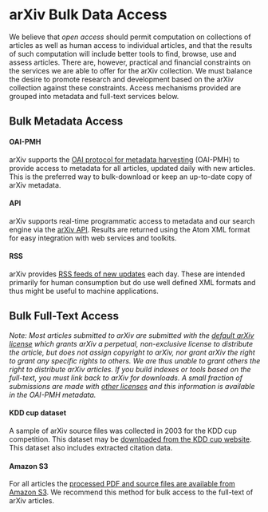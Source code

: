 arXiv Bulk Data Access
======================

We believe that *open access* should permit computation on collections
of articles as well as human access to individual articles, and that the
results of such computation will include better tools to find, browse,
use and assess articles. There are, however, practical and financial
constraints on the services we are able to offer for the arXiv
collection. We must balance the desire to promote research and
development based on the arXiv collection against these constraints.
Access mechanisms provided are grouped into metadata and full-text
services below.

Bulk Metadata Access
--------------------

#### OAI-PMH

arXiv supports the [OAI protocol for metadata harvesting](/help/oa)
(OAI-PMH) to provide access to metadata for all articles, updated daily
with new articles. This is the preferred way to bulk-download or keep an
up-to-date copy of arXiv metadata.

#### API

arXiv supports real-time programmatic access to metadata and our search
engine via the [arXiv API](/help/api/index). Results are returned using
the Atom XML format for easy integration with web services and toolkits.

#### RSS

arXiv provides [RSS feeds of new updates](rss) each day. These are
intended primarily for human consumption but do use well defined XML
formats and thus might be useful to machine applications.

Bulk Full-Text Access
---------------------

*Note: Most articles submitted to arXiv are submitted with the [default
arXiv
license](http://arxiv.org/licenses/nonexclusive-distrib/1.0/license.html)
which grants arXiv a perpetual, non-exclusive license to distribute the
article, but does not assign copyright to arXiv, nor grant arXiv the
right to grant any specific rights to others. We are thus unable to
grant others the right to distribute arXiv articles. If you build
indexes or tools based on the full-text, you must link back to arXiv for
downloads. A small fraction of submissions are made with [other
licenses](license) and this information is available in the
OAI-PMH metadata.*

#### KDD cup dataset

A sample of arXiv source files was collected in 2003 for the KDD cup
competition. This dataset may be [downloaded from the KDD cup
website](http://www.cs.cornell.edu/projects/kddcup/datasets.html). This
dataset also includes extracted citation data.

#### Amazon S3

For all articles the [processed PDF and source files are available from
Amazon S3](bulk_data_s3.md). We recommend this method for bulk access to
the full-text of arXiv articles.
